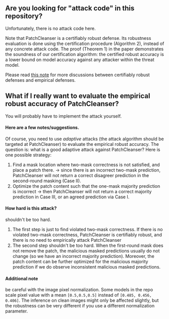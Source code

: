 ## Are you looking for "attack code" in this repository?

Unfortunately, there is no attack code here.

Note that PatchCleanser is a certifiably robust defense. Its robustness evaluation is done using the certification procedure (Algorithm 2), instead of any concrete attack code. The proof (Theorem 1) in the paper demonstrates the soundness of our certification algorithm: the certified robust accuracy is a lower bound on model accuracy against any attacker within the threat model. 

Please read [this note](https://github.com/xiangchong1/adv-patch-paper-list#empirically-robust-defenses-vs-provablycertifiably-robust-defenses) for more discussions between certifiably robust defenses and empirical defenses.

## What if I really want to evaluate the empirical robust accuracy of PatchCleanser?

You will probably have to implement the attack yourself. 

#### Here are a few notes/suggestions.

Of course, you need to use *adaptive* attacks (the attack algorithm should be targeted at PatchCleanser) to evaluate the empirical robust accuracy. The question is: what is a good adaptive attack against PatchCleanser? Here is one possible strategy:
1. Find a mask location where two-mask correctness is not satisfied, and place a patch there. -> since there is an incorrect two-mask prediction, PatchCleanser will not return a correct disagreer prediction in the second-round masking (Case II).
2. Optimize the patch content such that the one-mask majority prediction is incorrect -> then PatchCleanser will not return a correct majority prediction in Case III, or an agreed prediction via Case I.

#### How hard is this attack?
shouldn't be too hard. 
1. The first step is just to find violated two-mask correctness. If there is no violated two-mask correctness, PatchCleanser is certifiably robust, and there is no need to empirically attack PatchCleanser
2. The second step shouldn't be too hard. When the first-round mask does not remove the patch, the malicious masked predictions usually do not change (so we have an incorrect majority prediction). Moreover, the patch content can be further optimized for the malicious majority prediction if we do observe inconsistent malicious masked predictions.

#### Additional note
be careful with the image pixel normalization. Some models in the repo scale pixel value with a mean `[0.5,0.5,0.5]` instead of `[0.485, 0.456, 0.406]`. The inference on clean images might only be affected slightly, but the robustness can be very different if you use a different normalization parameter.
